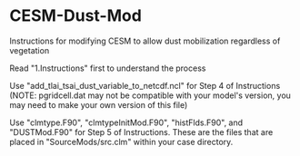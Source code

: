 # CESM-Dust-Mod
Instructions for modifying CESM to allow dust mobilization regardless of vegetation

Read "1.Instructions" first to understand the process 

Use "add_tlai_tsai_dust_variable_to_netcdf.ncl" for Step 4 of Instructions (NOTE: pgridcell.dat may not be compatible with your model's version, you may need to make your own version of this file)

Use "clmtype.F90", "clmtypeInitMod.F90", "histFlds.F90", and "DUSTMod.F90" for Step 5 of Instructions. These are the files that are placed in "SourceMods/src.clm" within your case directory.


